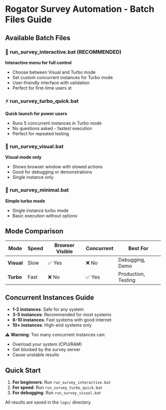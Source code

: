# Rogator Survey Automation - Batch Files Guide

## Available Batch Files

### 🎯 **run_survey_interactive.bat** (RECOMMENDED)
**Interactive menu for full control**
- Choose between Visual and Turbo mode
- Set custom concurrent instances for Turbo mode  
- User-friendly interface with validation
- Perfect for first-time users
st
### ⚡ **run_survey_turbo_quick.bat**
**Quick launch for power users**
- Runs 5 concurrent instances in Turbo mode
- No questions asked - fastest execution
- Perfect for repeated testing

### 👀 **run_survey_visual.bat**
**Visual mode only**
- Shows browser window with slowed actions
- Good for debugging or demonstrations
- Single instance only

### 📁 **run_survey_minimal.bat**
**Simple turbo mode**
- Single instance turbo mode
- Basic execution without options

## Mode Comparison

| Mode | Speed | Browser Visible | Concurrent | Best For |
|------|-------|----------------|------------|----------|
| **Visual** | Slow | ✅ Yes | ❌ No | Debugging, Demo |
| **Turbo** | Fast | ❌ No | ✅ Yes | Production, Testing |

## Concurrent Instances Guide

- **1-2 instances**: Safe for any system
- **3-5 instances**: Recommended for most systems
- **6-10 instances**: Fast systems with good internet
- **10+ instances**: High-end systems only

⚠️ **Warning**: Too many concurrent instances can:
- Overload your system (CPU/RAM)
- Get blocked by the survey server
- Cause unstable results

## Quick Start

1. **For beginners**: Run `run_survey_interactive.bat`
2. **For speed**: Run `run_survey_turbo_quick.bat`
3. **For debugging**: Run `run_survey_visual.bat`

All results are saved in the `logs/` directory. 
